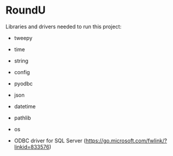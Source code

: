 # RoundU

Libraries and drivers needed to run this project:

* tweepy

* time
* string
* config
* pyodbc 
* json
* datetime
* pathlib 
* os

* ODBC driver for SQL Server (https://go.microsoft.com/fwlink/?linkid=833576)
